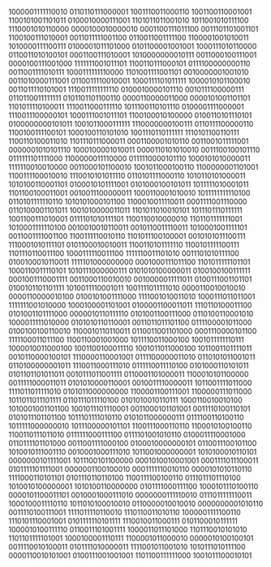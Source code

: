 1000001111110010	0110110111000001	1001110011000110	1001100110001001	1100101001101011	0100010000111001	1101011011001010	1011001010111100
1110001010110000	0000100010000010	0001100111011100	0011101101001101	1100100111010001	0011011111001100	0110011001111100	1100001001010011
1010000111100111	0100001011101000	0101100001001001	1000111010110000	0110011010100101	0001100111010001	1010000000010111	0011000100111001
0000100111001000	1111111001011101	1100110111000101	0111100000000110	0011001111010111	1000111111110000	1101001111001101	0010000001001010
0011010000111001	0110011110010001	1000111101011111	1000010101100010	0011011110101001	1110011111111110	0100010000101110	0010111100000111
0110110011111111	0101101101100110	0000110000011000	0000101001101101	1101011110100011	1110011000111110	1011100110101110	0100001111000001
1110011100000101	1000111001011101	1100100010100000	0100110101110101	0100000000101011	1001011000111111	1110000000100111	0110111100000110
1100100111100101	1000100110101010	1001110110111111	1110101100110111	1100110100011010	1101110111000011	0001100001010110	0011001011111001
0000001010101110	1000100001010011	0000110101010010	0011100100101110	0111111101111000	1100000011110000	0111110000101110	1000101010000011
1111110010010000	0011000101100010	1001011000100110	1100000001101001	1100111100010010	1110010101011110	0110101111000110	1010110101000011
1010100110001101	0100010101111001	0101000100101011	1011111010001011	1101100100011001	0010011100000011	1000110001010010	1011111111110100
0110101111110110	1010101000101100	1100010011110011	0001111001110000	0110100001101011	1001010000011011	1101011010010101	1011101110111111
1001100111010001	0111101010111101	1100110010000010	1101101111111001	1010001111110100	0010010010110011	0010110011110011	1010001001111101
0011001111001100	1100111110010110	1101011100100001	0010101011100111	1110001010111101	0101100010010011	1100110101111110	1100101111100111
1101110110011100	1000111110011100	1111110011101010	0011101010111100	0100100010110011	1111101000000000	0001000111011100	1101011111101101
1000110011110101	1010111000000111	0101010100000011	0100100100111111	0001001110001111	0011000110010010	0010000011111011	0100111001101101
0100101101101111	1010011110001011	1001111011111010	0000110010010010	0000110000010100	0100101001111000	1111001010011010	1000111011011001
1111111001010000	1000100001101001	0100001100011011	1110110100011100	0101001101111000	0000010110111110	0101001100111000	0110100110001010
1000011111010000	0101010110110001	0011011011101100	0111100001011000	0100100100110010	1100010110110011	0110011001101000	0001110000101100
1111100011011100	1100110001001000	1011110011000100	1001011111110111	1000010011000100	1001100100011110	1001011011000100	1011001101111011
0010110000100101	1110000110001001	0111100000011010	0110101011001011	0110100000001011	1110011000111010	0111110011110100	0101000110101011
0101101101011011	0010111011001111	0110001101000011	1100010101100000	0011111000011011	0101010000110001	0010011110000011	1011001111011000
1111011011111010	0101011000000000	1100001100111001	1100000111011000	1011011011101111	0110111011110100	0101010010110111	1000110010010100
1010001001101100	1001011101110001	0011000101101001	0011110100110101	0101011101101100	1011101111010110	0101011000000111	0111100110100110
1011111000000010	1011100000101101	1100111000110110	1100010100100110	1100110111011010	0111111000111100	0111101001010110	0100011110001000
0110111101101000	0011001111000100	0100010000000101	0110011100101100	1010010111001110	0010001000111010	1011001000000001	1010100010110101
0000000101111001	1011100101100000	0001010010001001	0001111011100011	0101111101111001	0000001100100010	0001111110010110	0000101010110110
1111000110101101	0101110110110100	1100111100100110	0111011101110100	1010010100000001	1010100110000000	0101111000111100	1000101110100110
0000101100011101	0010001000111010	0000000111110010	0111011111110011	1000100011110110	1011010100010010	0110000010010010	0000000001010110
0011110100111001	1111011110110010	1110110011010110	1000001111100110	1110101110001001	0101111110101111	1110010011000111	0101100010111111
1000010100111110	0110011101001111	1000011011101000	1101110010101010	1101101111101001	1000100001110111	1100001011000010	0000010100100101
0011110010100011	0101111010000011	1111001011001010	1010111010111100	0000110010101001	0100111001001001	1101100111111000	1001011100010101
